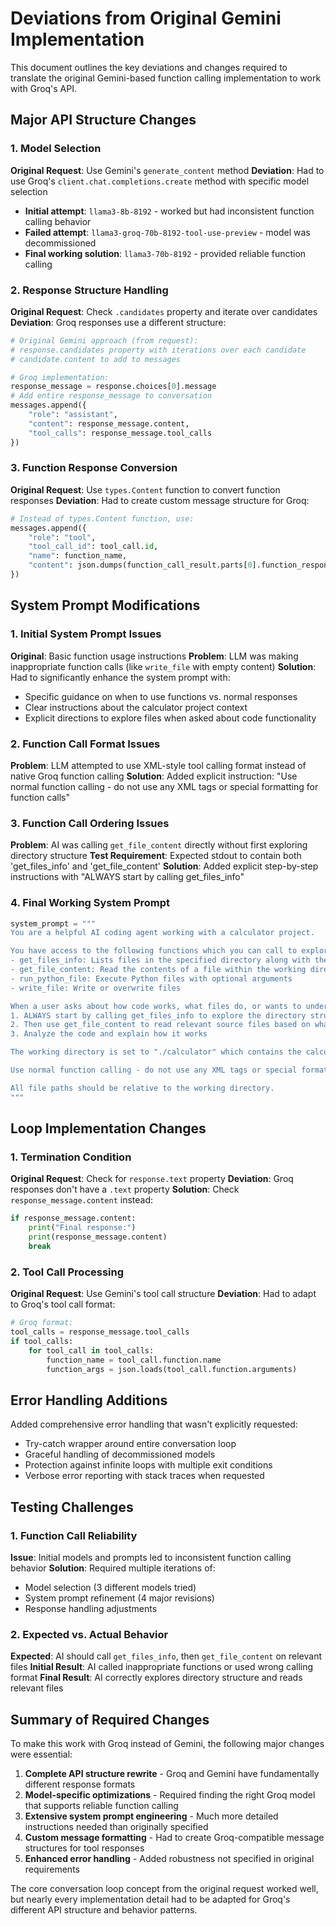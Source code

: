 # Deviations from Original Gemini Implementation

This document outlines the key deviations and changes required to translate the original Gemini-based function calling implementation to work with Groq's API.

## Major API Structure Changes

### 1. Model Selection
**Original Request**: Use Gemini's `generate_content` method
**Deviation**: Had to use Groq's `client.chat.completions.create` method with specific model selection

- **Initial attempt**: `llama3-8b-8192` - worked but had inconsistent function calling behavior
- **Failed attempt**: `llama3-groq-70b-8192-tool-use-preview` - model was decommissioned
- **Final working solution**: `llama3-70b-8192` - provided reliable function calling

### 2. Response Structure Handling
**Original Request**: Check `.candidates` property and iterate over candidates
**Deviation**: Groq responses use a different structure:

```python
# Original Gemini approach (from request):
# response.candidates property with iterations over each candidate
# candidate.content to add to messages

# Groq implementation:
response_message = response.choices[0].message
# Add entire response_message to conversation
messages.append({
    "role": "assistant", 
    "content": response_message.content,
    "tool_calls": response_message.tool_calls
})
```

### 3. Function Response Conversion
**Original Request**: Use `types.Content` function to convert function responses
**Deviation**: Had to create custom message structure for Groq:

```python
# Instead of types.Content function, use:
messages.append({
    "role": "tool",
    "tool_call_id": tool_call.id,
    "name": function_name, 
    "content": json.dumps(function_call_result.parts[0].function_response.response)
})
```

## System Prompt Modifications

### 1. Initial System Prompt Issues
**Original**: Basic function usage instructions
**Problem**: LLM was making inappropriate function calls (like `write_file` with empty content)
**Solution**: Had to significantly enhance the system prompt with:

- Specific guidance on when to use functions vs. normal responses
- Clear instructions about the calculator project context
- Explicit directions to explore files when asked about code functionality

### 2. Function Call Format Issues
**Problem**: LLM attempted to use XML-style tool calling format instead of native Groq function calling
**Solution**: Added explicit instruction: "Use normal function calling - do not use any XML tags or special formatting for function calls"

### 3. Function Call Ordering Issues
**Problem**: AI was calling `get_file_content` directly without first exploring directory structure
**Test Requirement**: Expected stdout to contain both 'get_files_info' and 'get_file_content'
**Solution**: Added explicit step-by-step instructions with "ALWAYS start by calling get_files_info"

### 4. Final Working System Prompt
```python
system_prompt = """
You are a helpful AI coding agent working with a calculator project.

You have access to the following functions which you can call to explore the codebase:
- get_files_info: Lists files in the specified directory along with their sizes
- get_file_content: Read the contents of a file within the working directory  
- run_python_file: Execute Python files with optional arguments
- write_file: Write or overwrite files

When a user asks about how code works, what files do, or wants to understand the implementation:
1. ALWAYS start by calling get_files_info to explore the directory structure
2. Then use get_file_content to read relevant source files based on what you found
3. Analyze the code and explain how it works

The working directory is set to "./calculator" which contains the calculator project files.

Use normal function calling - do not use any XML tags or special formatting for function calls. Just call the functions directly when you need to examine files or understand how the code works.

All file paths should be relative to the working directory.
"""
```

## Loop Implementation Changes

### 1. Termination Condition
**Original Request**: Check for `response.text` property
**Deviation**: Groq responses don't have a `.text` property
**Solution**: Check `response_message.content` instead:

```python
if response_message.content:
    print("Final response:")
    print(response_message.content)
    break
```

### 2. Tool Call Processing
**Original Request**: Use Gemini's tool call structure
**Deviation**: Had to adapt to Groq's tool call format:

```python
# Groq format:
tool_calls = response_message.tool_calls
if tool_calls:
    for tool_call in tool_calls:
        function_name = tool_call.function.name
        function_args = json.loads(tool_call.function.arguments)
```

## Error Handling Additions

Added comprehensive error handling that wasn't explicitly requested:
- Try-catch wrapper around entire conversation loop
- Graceful handling of decommissioned models
- Protection against infinite loops with multiple exit conditions
- Verbose error reporting with stack traces when requested

## Testing Challenges

### 1. Function Call Reliability
**Issue**: Initial models and prompts led to inconsistent function calling behavior
**Solution**: Required multiple iterations of:
- Model selection (3 different models tried)
- System prompt refinement (4 major revisions)
- Response handling adjustments

### 2. Expected vs. Actual Behavior
**Expected**: AI should call `get_files_info`, then `get_file_content` on relevant files
**Initial Result**: AI called inappropriate functions or used wrong calling format
**Final Result**: AI correctly explores directory structure and reads relevant files

## Summary of Required Changes

To make this work with Groq instead of Gemini, the following major changes were essential:

1. **Complete API structure rewrite** - Groq and Gemini have fundamentally different response formats
2. **Model-specific optimizations** - Required finding the right Groq model that supports reliable function calling
3. **Extensive system prompt engineering** - Much more detailed instructions needed than originally specified
4. **Custom message formatting** - Had to create Groq-compatible message structures for tool responses
5. **Enhanced error handling** - Added robustness not specified in original requirements

The core conversation loop concept from the original request worked well, but nearly every implementation detail had to be adapted for Groq's different API structure and behavior patterns.
